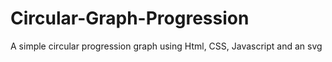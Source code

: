 # Circular-Graph-Progression
A simple circular progression graph using Html, CSS, Javascript and an svg

